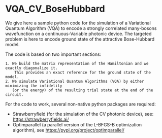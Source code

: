 # VQA_CV_BoseHubbard

We give here a sample python code for the simulation of a Variational Quantum Algorithm (VQA) to encode a strongly correlated many-bosons wavefunction on a continuous-Variable photonic device. The targeted problem is here to encode ground state of the attractive Bose-Hubbard model. 

The code is based on two important sections:

    1. We build the matrix representation of the Hamiltonian and we exactly diagonalize it.
        This provides an exact reference for the ground state of the model.
    2. We simulate Variational Quantum Algorithms (VQA) by either minimizing the infidelity
       (or the energy) of the resulting trial state at the end of the circuit.

For the code to work, several non-native python packages are required:
- Strawberryfield (for the simulation of the CV photonic device), see: https://strawberryfields.ai/ 
- Optimparallel (a parallel version of the L-BFGS-B optimization algorithm), see https://pypi.org/project/optimparallel/
